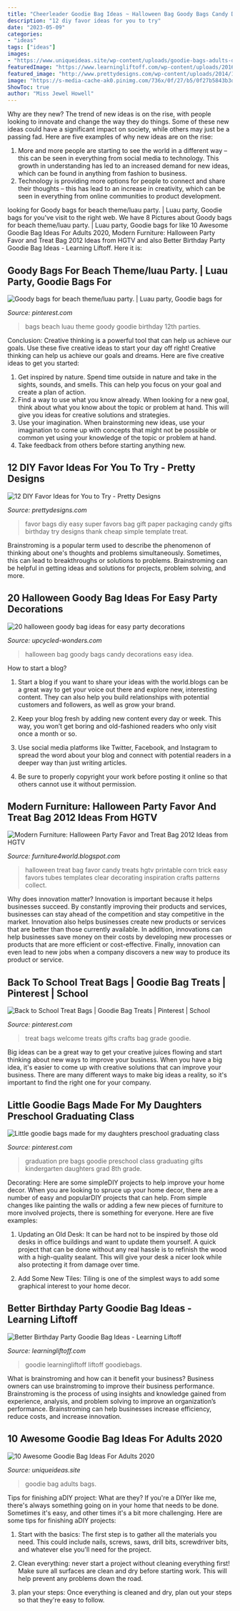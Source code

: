 ```yaml
---
title: "Cheerleader Goodie Bag Ideas ~ Halloween Bag Goody Bags Candy Decorations Easy Idea"
description: "12 diy favor ideas for you to try"
date: "2023-05-09"
categories:
- "ideas"
tags: ["ideas"]
images:
- "https://www.uniqueideas.site/wp-content/uploads/goodie-bags-adults-deserve-them-too-my-country-birthday-1-800x800.jpg"
featuredImage: "https://www.learningliftoff.com/wp-content/uploads/2016/04/GoodieBags_EnhanceLearning.jpg"
featured_image: "http://www.prettydesigns.com/wp-content/uploads/2014/11/Super-Easy-Favor-Bags.jpg"
image: "https://s-media-cache-ak0.pinimg.com/736x/0f/27/b5/0f27b5843b3d9ab6a08307ece4181fb8.jpg"
ShowToc: true
author: "Miss Jewel Howell"
---
```



Why are they new?
The trend of new ideas is on the rise, with people looking to innovate and change the way they do things. Some of these new ideas could have a significant impact on society, while others may just be a passing fad. Here are five examples of why new ideas are on the rise: 
1) More and more people are starting to see the world in a different way – this can be seen in everything from social media to technology. This growth in understanding has led to an increased demand for new ideas, which can be found in anything from fashion to business. 
2) Technology is providing more options for people to connect and share their thoughts – this has lead to an increase in creativity, which can be seen in everything from online communities to product development.

	

		
looking for Goody bags for beach theme/luau party. | Luau party, Goodie bags for you've visit to the right web. We have 8 Pictures about Goody bags for beach theme/luau party. | Luau party, Goodie bags for like 10 Awesome Goodie Bag Ideas For Adults 2020, Modern Furniture: Halloween Party Favor and Treat Bag 2012 Ideas from HGTV and also Better Birthday Party Goodie Bag Ideas - Learning Liftoff. Here it is:
		
    
## Goody Bags For Beach Theme/luau Party. | Luau Party, Goodie Bags For

<img loading=lazy src="https://i.pinimg.com/originals/67/2c/c7/672cc7995ef2bc39998d3161582e153d.jpg" onerror="this.onerror=null;this.src='https://tse1.mm.bing.net/th?id=OIP.flRq2k5HRo7nMgWfypOn7AHaEL&amp;pid=15.1';" alt="Goody bags for beach theme/luau party. | Luau party, Goodie bags for">

_Source: pinterest.com_

>bags beach luau theme goody goodie birthday 12th parties. 

	

Conclusion: Creative thinking is a powerful tool that can help us achieve our goals. Use these five creative ideas to start your day off right!
Creative thinking can help us achieve our goals and dreams. Here are five creative ideas to get you started: 
1. Get inspired by nature. Spend time outside in nature and take in the sights, sounds, and smells. This can help you focus on your goal and create a plan of action. 
2. Find a way to use what you know already. When looking for a new goal, think about what you know about the topic or problem at hand. This will give you ideas for creative solutions and strategies. 
3. Use your imagination. When brainstorming new ideas, use your imagination to come up with concepts that might not be possible or common yet using your knowledge of the topic or problem at hand. 
4. Take feedback from others before starting anything new.

    
## 12 DIY Favor Ideas For You To Try - Pretty Designs

<img loading=lazy src="http://www.prettydesigns.com/wp-content/uploads/2014/11/Super-Easy-Favor-Bags.jpg" onerror="this.onerror=null;this.src='https://tse4.mm.bing.net/th?id=OIP.kP5YkmTMqbb0-TpIsx96sAHaOe&amp;pid=15.1';" alt="12 DIY Favor Ideas for You to Try - Pretty Designs">

_Source: prettydesigns.com_

>favor bags diy easy super favors bag gift paper packaging candy gifts birthday try designs thank cheap simple template treat. 

	

Brainstroming is a popular term used to describe the phenomenon of thinking about one's thoughts and problems simultaneously. Sometimes, this can lead to breakthroughs or solutions to problems. Brainstroming can be helpful in getting ideas and solutions for projects, problem solving, and more.

    
## 20 Halloween Goody Bag Ideas For Easy Party Decorations

<img loading=lazy src="http://www.upcycled-wonders.com/wp-content/uploads/2016/10/halloween-goody-bag-ideas-recycled-fabric-easy-made-candy-bags.jpg" onerror="this.onerror=null;this.src='https://tse1.mm.bing.net/th?id=OIP.06-WiL3dJZlCpoyUOIH3rQHaJx&amp;pid=15.1';" alt="20 halloween goody bag ideas for easy party decorations">

_Source: upcycled-wonders.com_

>halloween bag goody bags candy decorations easy idea. 

	

How to start a blog?
1. Start a blog if you want to share your ideas with the world.blogs can be a great way to get your voice out there and explore new, interesting content. They can also help you build relationships with potential customers and followers, as well as grow your brand.
2. Keep your blog fresh by adding new content every day or week. This way, you won’t get boring and old-fashioned readers who only visit once a month or so.

3. Use social media platforms like Twitter, Facebook, and Instagram to spread the word about your blog and connect with potential readers in a deeper way than just writing articles.

4. Be sure to properly copyright your work before posting it online so that others cannot use it without permission.

    
## Modern Furniture: Halloween Party Favor And Treat Bag 2012 Ideas From HGTV

<img loading=lazy src="https://1.bp.blogspot.com/-GL5gsFbXTg0/UFAk6tgm3iI/AAAAAAAAIEE/8s0vrJvvEPM/s1600/Halloween-Party-Favor-Treat-Bag-2013-Ideas-3.jpg" onerror="this.onerror=null;this.src='https://tse2.mm.bing.net/th?id=OIP.rqu2odDLXc_ufoej--ksVgHaJ7&amp;pid=15.1';" alt="Modern Furniture: Halloween Party Favor and Treat Bag 2012 Ideas from HGTV">

_Source: furniture4world.blogspot.com_

>halloween treat bag favor candy treats hgtv printable corn trick easy favors tubes templates clear decorating inspiration crafts patterns collect. 

	

Why does innovation matter?
Innovation is important because it helps businesses succeed. By constantly improving their products and services, businesses can stay ahead of the competition and stay competitive in the market. Innovation also helps businesses create new products or services that are better than those currently available. In addition, innovations can help businesses save money on their costs by developing new processes or products that are more efficient or cost-effective. Finally, innovation can even lead to new jobs when a company discovers a new way to produce its product or service.

    
## Back To School Treat Bags | Goodie Bag Treats | Pinterest | School

<img loading=lazy src="https://s-media-cache-ak0.pinimg.com/736x/0f/27/b5/0f27b5843b3d9ab6a08307ece4181fb8.jpg" onerror="this.onerror=null;this.src='https://tse2.mm.bing.net/th?id=OIP.zL5HfJhf9fRGivSl4erhkgHaJ3&amp;pid=15.1';" alt="Back to School Treat Bags | Goodie Bag Treats | Pinterest | School">

_Source: pinterest.com_

>treat bags welcome treats gifts crafts bag grade goodie. 

	

Big ideas can be a great way to get your creative juices flowing and start thinking about new ways to improve your business. When you have a big idea, it's easier to come up with creative solutions that can improve your business. There are many different ways to make big ideas a reality, so it's important to find the right one for your company.

    
## Little Goodie Bags Made For My Daughters Preschool Graduating Class

<img loading=lazy src="https://i.pinimg.com/originals/91/6d/10/916d10bdf1d802f8aaf4e867fa502654.jpg" onerror="this.onerror=null;this.src='https://tse1.mm.bing.net/th?id=OIP.2x-qCHM1P_pnwThq6c4NJAHaKb&amp;pid=15.1';" alt="Little goodie bags made for my daughters preschool graduating class">

_Source: pinterest.com_

>graduation pre bags goodie preschool class graduating gifts kindergarten daughters grad 8th grade. 

	

Decorating: Here are some simpleDIY projects to help improve your home decor.
When you are looking to spruce up your home decor, there are a number of easy and popularDIY projects that can help. From simple changes like painting the walls or adding a few new pieces of furniture to more involved projects, there is something for everyone. Here are five examples:
1. Updating an Old Desk: It can be hard not to be inspired by those old desks in office buildings and want to update them yourself. A quick project that can be done without any real hassle is to refinish the wood with a high-quality sealant. This will give your desk a nicer look while also protecting it from damage over time.

2. Add Some New Tiles: Tiling is one of the simplest ways to add some graphical interest to your home decor.

    
## Better Birthday Party Goodie Bag Ideas - Learning Liftoff

<img loading=lazy src="https://www.learningliftoff.com/wp-content/uploads/2016/04/GoodieBags_EnhanceLearning.jpg" onerror="this.onerror=null;this.src='https://tse4.mm.bing.net/th?id=OIP.qPzyMuSOj6zAegAGov1yPwHaD8&amp;pid=15.1';" alt="Better Birthday Party Goodie Bag Ideas - Learning Liftoff">

_Source: learningliftoff.com_

>goodie learningliftoff liftoff goodiebags. 

	

What is brainstroming and how can it benefit your business?
Business owners can use brainstroming to improve their business performance. Brainstroming is the process of using insights and knowledge gained from experience, analysis, and problem solving to improve an organization’s performance. Brainstroming can help businesses increase efficiency, reduce costs, and increase innovation.

    
## 10 Awesome Goodie Bag Ideas For Adults 2020

<img loading=lazy src="https://www.uniqueideas.site/wp-content/uploads/goodie-bags-adults-deserve-them-too-my-country-birthday-1-800x800.jpg" onerror="this.onerror=null;this.src='https://tse3.mm.bing.net/th?id=OIP.qaCqwNVlV6oAG5MidVoxygHaHa&amp;pid=15.1';" alt="10 Awesome Goodie Bag Ideas For Adults 2020">

_Source: uniqueideas.site_

>goodie bag adults bags. 

	

Tips for finishing aDIY project: What are they?
If you're a DIYer like me, there's always something going on in your home that needs to be done. Sometimes it's easy, and other times it's a bit more challenging. Here are some tips for finishing aDIY projects:
1. Start with the basics: The first step is to gather all the materials you need. This could include nails, screws, saws, drill bits, screwdriver bits, and whatever else you'll need for the project.

2. Clean everything: never start a project without cleaning everything first! Make sure all surfaces are clean and dry before starting work. This will help prevent any problems down the road.

3. plan your steps: Once everything is cleaned and dry, plan out your steps so that they're easy to follow.

